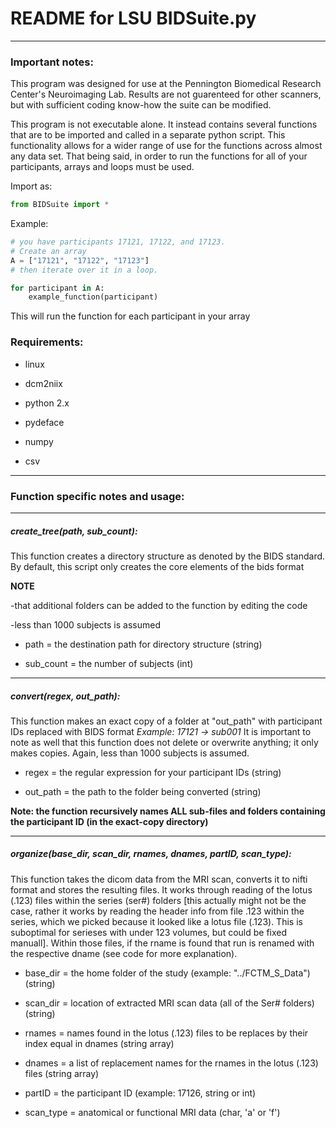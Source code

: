 # README for LSU BIDSuite.py
------------------------------------------------------------------------------------------------------------------------
### Important notes:

This program was designed for use at the Pennington Biomedical Research Center's Neuroimaging Lab. Results are not guarenteed for other scanners, but with sufficient coding know-how the suite can be modified.

This program is not executable alone. It instead contains several functions that are to be
imported and called in a separate python script. This functionality allows for a wider range
of use for the functions across almost any data set. That being said, in order to run the
functions for all of your participants, arrays and loops must be used.

Import as:
```python
from BIDSuite import *
```

Example:
```python
# you have participants 17121, 17122, and 17123.
# Create an array
A = ["17121", "17122", "17123"]
# then iterate over it in a loop.

for participant in A:
    example_function(participant)
```

This will run the function for each participant in your array

### Requirements:

* linux

* dcm2niix

* python 2.x

* pydeface

* numpy

* csv
----
### Function specific notes and usage:
----
##### create_tree(path, sub_count):
This function creates a directory structure as denoted by the BIDS standard.
By default, this script only creates the core elements of the bids format

**NOTE**

-that additional folders can be added to the function by editing the code

-less than 1000 subjects is assumed

* path = the destination path for directory structure (string)

* sub_count = the number of subjects (int)

----
##### convert(regex, out_path):

This function makes an exact copy of a folder at "out_path" with participant IDs replaced with BIDS format
*Example: 17121 -> sub001*
It is important to note as well that this function does not delete or overwrite anything; it only makes copies.
Again, less than 1000 subjects is assumed.

* regex = the regular expression for your participant IDs (string)

* out_path = the path to the folder being converted (string)

**Note: the function recursively names ALL sub-files and folders containing the participant ID (in the exact-copy directory)**

----
##### organize(base_dir, scan_dir, rnames, dnames, partID, scan_type):
This function takes the dicom data from the MRI scan, converts it to nifti format and stores the resulting files.
It works through reading of the lotus (.123) files within the series (ser#) folders [this actually might not be the case, rather it works by reading the header info from file .123 within the series, which we picked because it looked like a lotus file (.123). This is suboptimal for serieses with under 123 volumes, but could be fixed manuall]. Within those files, if the rname is found that run is renamed with the respective dname (see code for more explanation).

* base_dir = the home folder of the study (example: "../FCTM_S_Data") (string)

* scan_dir = location of extracted MRI scan data (all of the Ser# folders) (string)

* rnames = names found in the lotus (.123) files to be replaces by their index equal in dnames (string array)

* dnames = a list of replacement names for the rnames in the lotus (.123) files (string array)

* partID = the participant ID (example: 17126, string or int)

* scan_type = anatomical or functional MRI data (char, 'a' or 'f')
